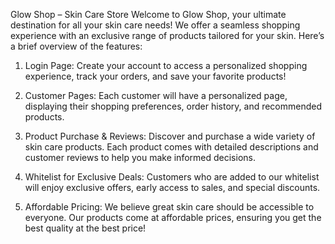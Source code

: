 Glow Shop – Skin Care Store
Welcome to Glow Shop, your ultimate destination for all your skin care needs! We offer a seamless shopping experience with an exclusive range of products tailored for your skin. Here’s a brief overview of the features:

1. Login Page:
   Create your account to access a personalized shopping experience, track your orders, and save your favorite products!

2. Customer Pages:
   Each customer will have a personalized page, displaying their shopping preferences, order history, and recommended products.

3. Product Purchase & Reviews:
   Discover and purchase a wide variety of skin care products. Each product comes with detailed descriptions and customer reviews to help you make informed decisions.

4. Whitelist for Exclusive Deals:
   Customers who are added to our whitelist will enjoy exclusive offers, early access to sales, and special discounts.

5. Affordable Pricing:
   We believe great skin care should be accessible to everyone. Our products come at affordable prices, ensuring you get the best quality at the best price!

